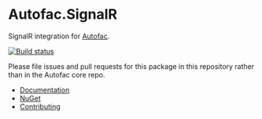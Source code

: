# Autofac.SignalR

SignalR integration for [Autofac](https://autofac.org).

[![Build status](https://ci.appveyor.com/api/projects/status/b90fy9gig8jxcq2g?svg=true)](https://ci.appveyor.com/project/Autofac/autofac-signalr)

Please file issues and pull requests for this package in this repository rather than in the Autofac core repo.

- [Documentation](https://autofac.readthedocs.io/en/latest/integration/signalr.html)
- [NuGet](https://www.nuget.org/packages/Autofac.SignalR2/)
- [Contributing](https://autofac.readthedocs.io/en/latest/contributors.html)